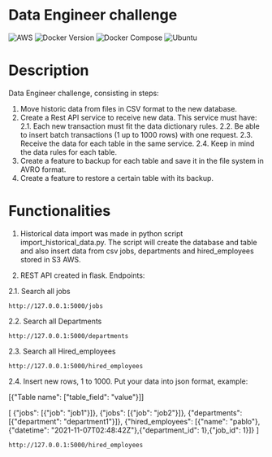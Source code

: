 <!-- <h1 align="center"> Globant Data Engineer challenge </h1> -->
# Data Engineer challenge

![AWS](https://img.shields.io/badge/account-AWS-green)
![Docker Version](https://img.shields.io/badge/docker-v20.10.21-blue)
![Docker Compose](https://img.shields.io/badge/docker--compose-v1.29.2-blue)
![Ubuntu](https://img.shields.io/badge/ubuntu-v22.04-blue)

# Description
Data Engineer challenge, consisting in steps:

1. Move historic data from files in CSV format to the new database.
2. Create a Rest API service to receive new data. This service must have:
2.1. Each new transaction must fit the data dictionary rules.
2.2. Be able to insert batch transactions (1 up to 1000 rows) with one request.
2.3. Receive the data for each table in the same service.
2.4. Keep in mind the data rules for each table.
3. Create a feature to backup for each table and save it in the file system in AVRO format.
4. Create a feature to restore a certain table with its backup.

# Functionalities
1. Historical data import was made in python script import_historical_data.py. The script will create the database and table and also insert data from csv jobs, departments and hired_employees stored in S3 AWS.
  
2. REST API created in flask. Endpoints:
  
  2.1. Search all jobs
  ```
  http://127.0.0.1:5000/jobs
  ```

  2.2. Search all Departments
  ```
  http://127.0.0.1:5000/departments
  ```
  
  2.3. Search all Hired_employees
  ```
  http://127.0.0.1:5000/hired_employees
  ```
  
  2.4. Insert new rows, 1 to 1000. Put your data into json format, example: 
  
  [{"Table name": ["table_field": "value"}]]
  
  [
  {"jobs": [{"job": "job1"}]},
  {"jobs": [{"job": "job2"}]},
  {"departments": [{"department": "department1"}]},
  {"hired_employees": [{"name": "pablo"},{"datetime": "2021-11-07T02:48:42Z"},{"department_id": 1},{"job_id": 1}]}
  ]

  ```
  http://127.0.0.1:5000/hired_employees
  ```
  
  
  
